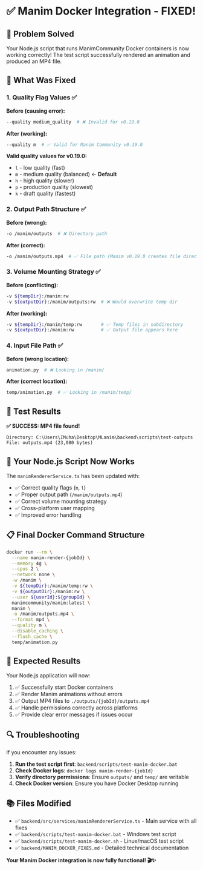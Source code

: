 # ✅ Manim Docker Integration - FIXED!

## 🎯 Problem Solved

Your Node.js script that runs ManimCommunity Docker containers is now working correctly! The test script successfully rendered an animation and produced an MP4 file.

## 🔧 What Was Fixed

### 1. **Quality Flag Values** ✅

**Before (causing error):**

```bash
--quality medium_quality  # ❌ Invalid for v0.19.0
```

**After (working):**

```bash
--quality m  # ✅ Valid for Manim Community v0.19.0
```

**Valid quality values for v0.19.0:**

- `l` - low quality (fast)
- `m` - medium quality (balanced) ← **Default**
- `h` - high quality (slower)
- `p` - production quality (slowest)
- `k` - draft quality (fastest)

### 2. **Output Path Structure** ✅

**Before (wrong):**

```bash
-o /manim/outputs  # ❌ Directory path
```

**After (correct):**

```bash
-o /manim/outputs.mp4  # ✅ File path (Manim v0.19.0 creates file directly)
```

### 3. **Volume Mounting Strategy** ✅

**Before (conflicting):**

```bash
-v ${tempDir}:/manim:rw
-v ${outputDir}:/manim/outputs:rw  # ❌ Would overwrite temp dir
```

**After (working):**

```bash
-v ${tempDir}:/manim/temp:rw       # ✅ Temp files in subdirectory
-v ${outputDir}:/manim:rw          # ✅ Output file appears here
```

### 4. **Input File Path** ✅

**Before (wrong location):**

```bash
animation.py  # ❌ Looking in /manim/
```

**After (correct location):**

```bash
temp/animation.py  # ✅ Looking in /manim/temp/
```

## 🧪 Test Results

**✅ SUCCESS: MP4 file found!**

```
Directory: C:\Users\IMuha\Desktop\MLanim\backend\scripts\test-outputs
File: outputs.mp4 (23,080 bytes)
```

## 🚀 Your Node.js Script Now Works

The `manimRendererService.ts` has been updated with:

- ✅ Correct quality flags (`m`, `l`)
- ✅ Proper output path (`/manim/outputs.mp4`)
- ✅ Correct volume mounting strategy
- ✅ Cross-platform user mapping
- ✅ Improved error handling

## 📋 Final Docker Command Structure

```bash
docker run --rm \
  --name manim-render-{jobId} \
  --memory 4g \
  --cpus 2 \
  --network none \
  -w /manim \
  -v ${tempDir}:/manim/temp:rw \
  -v ${outputDir}:/manim:rw \
  --user ${userId}:${groupId} \
  manimcommunity/manim:latest \
  manim \
  -o /manim/outputs.mp4 \
  --format mp4 \
  --quality m \
  --disable_caching \
  --flush_cache \
  temp/animation.py
```

## 🎉 Expected Results

Your Node.js application will now:

1. ✅ Successfully start Docker containers
2. ✅ Render Manim animations without errors
3. ✅ Output MP4 files to `./outputs/{jobId}/outputs.mp4`
4. ✅ Handle permissions correctly across platforms
5. ✅ Provide clear error messages if issues occur

## 🔍 Troubleshooting

If you encounter any issues:

1. **Run the test script first**: `backend/scripts/test-manim-docker.bat`
2. **Check Docker logs**: `docker logs manim-render-{jobId}`
3. **Verify directory permissions**: Ensure `outputs/` and `temp/` are writable
4. **Check Docker version**: Ensure you have Docker Desktop running

## 📚 Files Modified

- ✅ `backend/src/services/manimRendererService.ts` - Main service with all fixes
- ✅ `backend/scripts/test-manim-docker.bat` - Windows test script
- ✅ `backend/scripts/test-manim-docker.sh` - Linux/macOS test script
- ✅ `backend/MANIM_DOCKER_FIXES.md` - Detailed technical documentation

**Your Manim Docker integration is now fully functional! 🎬✨**
